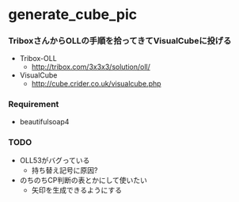 # generate_cube_pic

### TriboxさんからOLLの手順を拾ってきてVisualCubeに投げる
- Tribox-OLL
  - http://tribox.com/3x3x3/solution/oll/
- VisualCube
  - http://cube.crider.co.uk/visualcube.php

### Requirement
- beautifulsoap4

### TODO
- OLL53がバグっている
  - 持ち替え記号に原因?
- のちのちCP判断の表とかにして使いたい
  - 矢印を生成できるようにする
